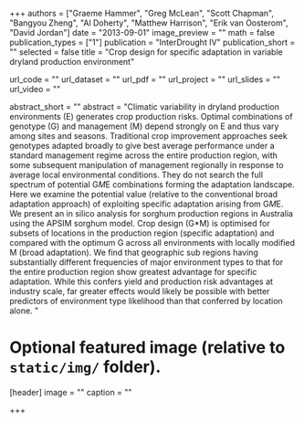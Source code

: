 +++
authors = ["Graeme Hammer", "Greg McLean", "Scott Chapman", "Bangyou Zheng", "Al Doherty", "Matthew Harrison", "Erik van Oosterom", "David Jordan"]
date = "2013-09-01"
image_preview = ""
math = false
publication_types = ["1"]
publication = "InterDrought IV"
publication_short = ""
selected = false
title = "Crop design for specific adaptation in variable dryland production environment"

url_code = ""
url_dataset = ""
url_pdf = ""
url_project = ""
url_slides = ""
url_video = ""

abstract_short = ""
abstract = "Climatic variability in dryland production environments (E) generates crop production risks. Optimal combinations of genotype (G) and management (M) depend strongly on E and thus vary among sites and seasons. Traditional crop improvement approaches seek genotypes adapted broadly to give best average performance under a standard management regime across the entire production region, with some subsequent manipulation of management regionally in response to average local environmental conditions. They do not search the full spectrum of potential G*M*E combinations forming the adaptation landscape. Here we examine the potential value (relative to the conventional broad adaptation approach) of exploiting specific adaptation arising from G*M*E.  We present an in silico analysis for sorghum production regions in Australia using the APSIM sorghum model. Crop design (G*M) is optimised for subsets of locations in the production region (specific adaptation) and compared with the optimum G across all environments with locally modified M (broad adaptation).  We find that geographic sub regions having substantially different frequencies of major environment types to that for the entire production region show greatest advantage for specific adaptation. While this confers yield and production risk advantages at industry scale, far greater effects would likely be possible with better predictors of environment type likelihood than that conferred by location alone. "


# Optional featured image (relative to `static/img/` folder).
[header]
image = ""
caption = ""

+++
